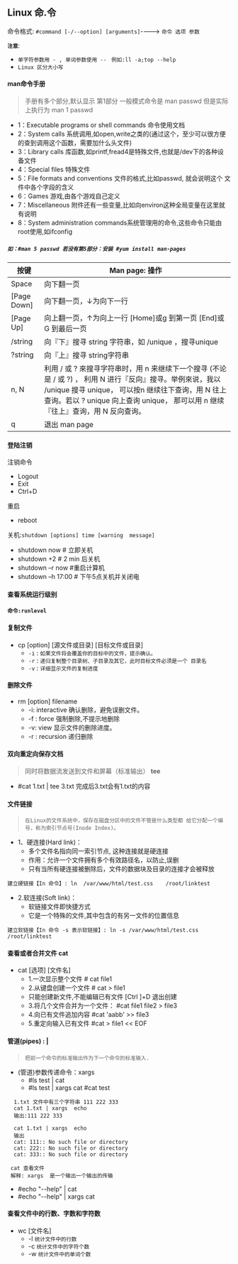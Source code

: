 Linux 命.令
----
命令格式: `#command [-/--option] [arguments]`----> `命令 选项 参数`</br>

**`注意`**:
* `单字符参数用 - , 单词参数使用 -- `  `例如:ll -a;top --help`</br>
* `Linux 区分大小写`
#### man命令手册
> 手册有多个部分,默认显示 第1部分  一般模式命令是 man passwd 但是实际上执行为 man 1 passwd
* 1：Executable programs or shell commands  命令使用文档   
* 2：System calls 系统调用,如open,write之类的(通过这个，至少可以很方便 的查到调用这个函数，需要加什么头文件)  
* 3：Library calls 库函数,如printf,fread4是特殊文件,也就是/dev下的各种设 备文件  
* 4：Special files 特殊文件
* 5：File formats and conventions  文件的格式,比如passwd, 就会说明这个 文件中各个字段的含义  
* 6：Games 游戏,由各个游戏自己定义   
* 7：Miscellaneous 附件还有一些变量,比如向environ这种全局变量在这里就 有说明   
* 8：System administration commands系统管理用的命令,这些命令只能由 root使用,如ifconfig   
##### **`如：#man 5 passwd 若没有第5部分：安装 #yum install man-pages `**

|按键| Man page:  操作 |
|------|-----|
|Space| 向下翻一页 |
|[Page Down]| 向下翻一页，↓为向下一行 |
|[Page Up] |向上翻一页，↑为向上一行 [Home]或g 到第一页 [End]或G 到最后一页 |
|/string| 向『下』搜寻 string 字符串，如 /unique ，搜寻unique |
|?string| 向『上』搜寻 string字符串 |
|n, N| 利用 / 或 ? 來搜寻字符串时，用 n 来继续下一个搜寻 (不论是 / 或 ?) ， 利用 N 进行『反向』搜寻。举例來说，我以 /unique 搜寻 unique， 可以按n 继续往下查询，用 N 往上查询。若以 ? unique 向上查询 unique， 那可以用 n 继续『往上』查询，用 N 反向查询。| 
|q |退出 man page |
#### 登陆注销
注销命令
* Logout
* Exit
* Ctrl+D

重启
* reboot

关机:`shutdown [options] time [warning  message]`
* shutdown now   # 立即关机 
* shutdown +2   # 2 min 后关机
* shutdown –r now  #重启计算机 
* shutdown –h 17:00  # 下午5点关机并关闭电
#### 查看系统运行级别
**`命令:runlevel`**
#### 复制文件
* cp [option] [源文件或目录] [目标文件或目录] 
  * `-i` : `如果文件将会覆盖你的目标中的文件，提示确认。` 
  * `-r` : `递归复制整个目录树、子目录及其它，此时目标文件必须是一个 目录名` 
  * `-v` : `详细显示文件的复制进度`
#### 删除文件
* rm [option]  filename 
  * -i: interactive 确认删除，避免误删文件。
  * -f : force  强制删除,不提示地删除 
  * -v: view  显示文件的删除进度。  
  * -r : recursion 递归删除
#### 双向重定向保存文档 
>  同时将数据流发送到文件和屏幕（标准输出）  **tee**
* #cat 1.txt | tee 3.txt 完成后3.txt会有1.txt的内容
#### 文件链接
> `在Linux的文件系统中，保存在磁盘分区中的文件不管是什么类型都 给它分配一个编号，称为索引节点号(Inode Index)。` 
* 1、硬连接(Hard link)： 
  * 多个文件名指向同一索引节点, 这种连接就是硬连接 
  * 作用：允许一个文件拥有多个有效路径名，以防止‚误删 
  * 只有当所有硬连接被删除后，文件的数据块及目录的连接才会被释放  
```
建立硬链接【In 命令】: ln  /var/www/html/test.css    /root/linktest 
```
* 2.软连接(Soft link)：   
  * 软链接文件即快捷方式 
  * 它是一个特殊的文件,其中包含的有另一文件的位置信息 
```
建立软链接【In 命令 -s 表示软链接】: ln -s /var/www/html/test.css    /root/linktest 
```
#### 查看或者合并文件 cat
* cat [选项] [文件名] 
  * 1.一次显示整个文件   # cat file1 
  * 2.从键盘创建一个文件  # cat > file1      
  * 只能创建新文件,不能编辑已有文件    [Ctrl ]+D 退出创建 
  * 3.将几个文件合并为一个文件：  #cat file1 file2 > file3 
  * 4.向已有文件追加内容  #cat 'aabb' >> file3 
  * 5.重定向输入已有文件  #cat > file1 << EOF 
#### 管道(pipes) :  | 
> `把前一个命令的标准输出作为下一个命令的标准输入. `
* (管道)参数传递命令：xargs 
  * #ls test | cat 
  * #ls test | xargs cat  #cat test  
```
  1.txt 文件中有三个字符串 111 222 333 
  cat 1.txt | xargs  echo 
  输出:111 222 333 
  
  cat 1.txt | xargs  echo 
  输出
  cat: 111:: No such file or directory
  cat: 222:: No such file or directory
  cat: 333:: No such file or directory

 cat 查看文件
 解释: xargs  是一个输出一个输出的传输
```
* #echo "--help" | cat 
* #echo "--help" | xargs cat
#### 查看文件中的行数、字数和字符数 
* wc  [文件名] 
  * -l   `统计文件中的行数 `
  * -c   `统计文件中的字符个数` 
  * -w   `统计文件中的单词个数` 
 

